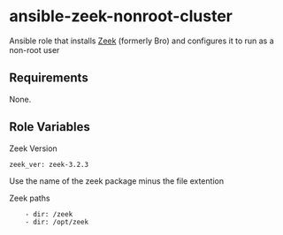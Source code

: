 # ansible-zeek-nonroot-cluster

Ansible role that installs [Zeek](https://zeek.org/) (formerly Bro) and configures it to run as a non-root user
## Requirements

None.

## Role Variables
Zeek Version
    
    zeek_ver: zeek-3.2.3
Use the name of the zeek package minus the file extention

Zeek paths

        - dir: /zeek
        - dir: /opt/zeek
